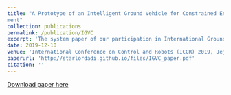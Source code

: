 ```yaml
---
title: "A Prototype of an Intelligent Ground Vehicle for Constrained Environment: Design and Develop-
ment"
collection: publications
permalink: /publication/IGVC
excerpt: 'The system paper of our participation in International Ground Vehicle Competition-2019. It encapsulates the work of developing a fully autonomous ground vehicle from scratch capable of traversing structured environments with obstacles. Focuses on each module of the robot including mechanical structure, embedded architecture, high level controls and motion planning using Timed Elastic Band approach, Computer Vision pipeline to map the camera feed into an obstacle map including lanes and the system integration of all the modules using ROS.'
date: 2019-12-10
venue: 'International Conference on Control and Robots (ICCR) 2019, Jeju Island, South Korea'
paperurl: 'http://starlordadi.github.io/files/IGVC_paper.pdf'
citation: ''
---
```


[Download paper here](http://starlordadi.github.io/files/IGVC_paper.pdf)
